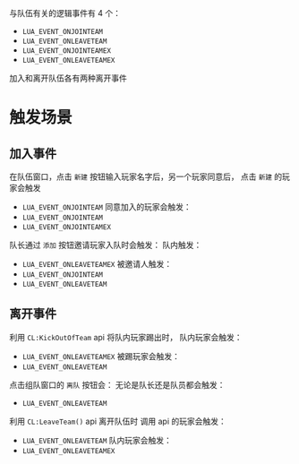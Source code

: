 
与队伍有关的逻辑事件有 4 个：
- `LUA_EVENT_ONJOINTEAM`
- `LUA_EVENT_ONLEAVETEAM`
- `LUA_EVENT_ONJOINTEAMEX`
- `LUA_EVENT_ONLEAVETEAMEX`

加入和离开队伍各有两种离开事件

# 触发场景

## 加入事件

在队伍窗口，点击 `新建` 按钮输入玩家名字后，另一个玩家同意后，
点击 `新建` 的玩家会触发
-  `LUA_EVENT_ONJOINTEAM`
同意加入的玩家会触发：
- `LUA_EVENT_ONJOINTEAM`
- `LUA_EVENT_ONJOINTEAMEX`

队长通过 `添加` 按钮邀请玩家入队时会触发：
队内触发：
- `LUA_EVENT_ONLEAVETEAMEX`
被邀请人触发：
- `LUA_EVENT_ONJOINTEAM`
- `LUA_EVENT_ONLEAVETEAM`

## 离开事件

利用 `CL:KickOutOfTeam` api 将队内玩家踢出时，
队内玩家会触发：
- `LUA_EVENT_ONLEAVETEAMEX`
被踢玩家会触发：
-  `LUA_EVENT_ONLEAVETEAM`

点击组队窗口的 `离队` 按钮会：
无论是队长还是队员都会触发：
-  `LUA_EVENT_ONLEAVETEAM`

利用 `CL:LeaveTeam()` api 离开队伍时
调用 api 的玩家会触发：
- `LUA_EVENT_ONLEAVETEAM`
队内玩家会触发：
- `LUA_EVENT_ONLEAVETEAMEX`